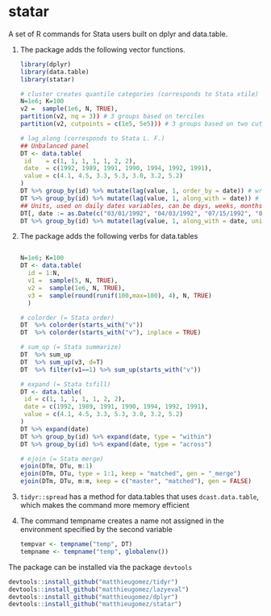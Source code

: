 statar
======

A set of R commands for Stata users built on dplyr and data.table. 

1. The package adds the following vector functions.
	````R
	library(dplyr)
	library(data.table)
	library(statar)
	
	# cluster creates quantile categories (corresponds to Stata xtile)
	N=1e6; K=100  
	v2 =  sample(1e6, N, TRUE),                       
	partition(v2, nq = 3)) # 3 groups based on terciles
	partition(v2, cutpoints = c(1e5, 5e5))) # 3 groups based on two cutpoints
	
	# lag_along (corresponds to Stata L. F.)
	## Unbalanced panel
	DT <- data.table(
	 id    = c(1, 1, 1, 1, 1, 2, 2),
	 date  = c(1992, 1989, 1991, 1990, 1994, 1992, 1991),
	 value = c(4.1, 4.5, 3.3, 5.3, 3.0, 3.2, 5.2)
	)
	DT %>% group_by(id) %>% mutate(lag(value, 1, order_by = date)) # wrong
	DT %>% group_by(id) %>% mutate(lag(value, 1, along_with = date)) # right
	## Units, used on daily dates variables, can be days, weeks, months, quarters or years
	DT[, date := as.Date(c("03/01/1992", "04/03/1992", "07/15/1992", "08/21/1992"), "%m/%d/%Y")]
	DT %>% group_by(id) %>% mutate(lag(value, 1, along_with = date, units = "month")) 
	````

2. The package adds the following verbs for data.tables

	````R
	
	N=1e6; K=100
    DT <- data.table(
	  id = 1:N,
	  v1 =  sample(5, N, TRUE),
	  v2 =  sample(1e6, N, TRUE),
	  v3 =  sample(round(runif(100,max=100), 4), N, TRUE)
	  )
	
	# colorder (= Stata order)
	DT  %>% colorder(starts_with("v"))
	DT  %>% colorder(starts_with("v"), inplace = TRUE)
	
	# sum_up (= Stata summarize)
	DT  %>% sum_up
	DT  %>% sum_up(v3, d=T)
	DT  %>% filter(v1==1) %>% sum_up(starts_with("v"))
	
	# expand (= Stata tsfill)
	DT <- data.table(
	 id = c(1, 1, 1, 1, 1, 2, 2),
	 date = c(1992, 1989, 1991, 1990, 1994, 1992, 1991),
	 value = c(4.1, 4.5, 3.3, 5.3, 3.0, 3.2, 5.2)
	)
	DT %>% expand(date)
	DT %>% group_by(id) %>% expand(date, type = "within")
	DT %>% group_by(id) %>% expand(date, type = "across")

	# ejoin (= Stata merge)
	ejoin(DTm, DTu, m:1)
	ejoin(DTm, DTu, type = 1:1, keep = "matched", gen = "_merge")
	ejoin(DTm, DTu, m:m, keep = c("master", "matched"), gen = FALSE)
	````

3. `tidyr::spread` has a method for data.tables that uses  `dcast.data.table`, which makes the command more memory efficient

4. The command tempname creates a name not assigned in the environment specified by the second variable

	````R
	tempvar <- tempname("temp", DT)
	tempname <- tempname("temp", globalenv())
	````

The package can be installed via the package `devtools`

````R
devtools::install_github("matthieugomez/tidyr")
devtools::install_github("matthieugomez/lazyeval")
devtools::install_github("matthieugomez/dplyr")
devtools::install_github("matthieugomez/statar")
````
